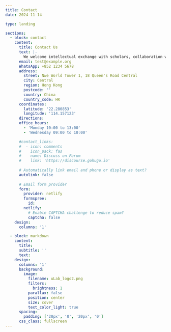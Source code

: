 ```yaml
---
title: Contact
date: 2024-11-14

type: landing

sections:
  - block: contact
    content:
      title: Contact Us
      text: |-
        We welcome intellectual exchange with scholars, collaboration with practitioners, industry leaders, and training for students and early career researchers (predocs and PhD students)
      email: test@example.org
      WhatsApp: +852 1234 5678
      address:
        street: Nwe World Tower 1, 18 Queen's Road Central
        city: Central
        region: Hong Kong
        postcode: ''
        country: China
        country_code: HK
      coordinates:
        latitude: '22.280853'
        longitude: '114.157123'
      directions: 
      office_hours:
        - 'Monday 10:00 to 13:00'
        - 'Wednesday 09:00 to 10:00'

      #contact_links:
      #  - icon: comments
      #    icon_pack: fas
      #    name: Discuss on Forum
      #    link: 'https://discourse.gohugo.io'
    
      # Automatically link email and phone or display as text?
      autolink: false
    
      # Email form provider
      form:
        provider: netlify
        formspree:
          id:
        netlify:
          # Enable CAPTCHA challenge to reduce spam?
          captcha: false
    design:
      columns: '1'

  - block: markdown
    content:
      title:
      subtitle: ''
      text:
    design:
      columns: '1'
      background:
        image: 
          filename: uLab_logo2.png
          filters:
            brightness: 1
          parallax: false
          position: center
          size: cover
          text_color_light: true
      spacing:
        padding: ['20px', '0', '20px', '0']
      css_class: fullscreen
---
```

